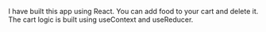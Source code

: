 I have built this app using React.
You can add food to your cart and delete it.
The cart logic is built using useContext and useReducer.
